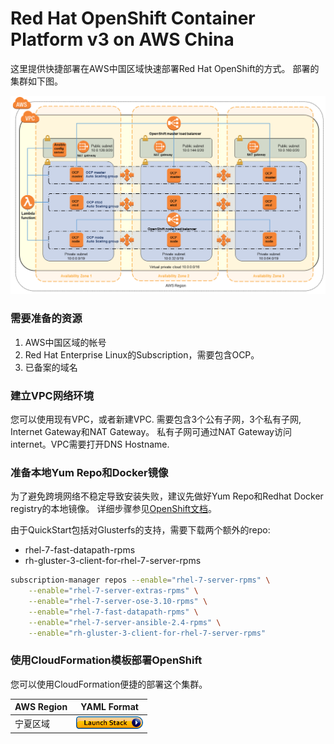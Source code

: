 # Red Hat OpenShift Container Platform v3 on AWS China

这里提供快捷部署在AWS中国区域快速部署Red Hat OpenShift的方式。 部署的集群如下图。

![部署架构](images/architecture.png)

### 需要准备的资源 
1. AWS中国区域的帐号
2. Red Hat Enterprise Linux的Subscription，需要包含OCP。 
3. 已备案的域名

### 建立VPC网络环境

您可以使用现有VPC，或者新建VPC. 需要包含3个公有子网，3个私有子网, Internet Gateway和NAT Gateway。 私有子网可通过NAT Gateway访问internet。VPC需要打开DNS Hostname.

### 准备本地Yum Repo和Docker镜像

为了避免跨境网络不稳定导致安装失败，建议先做好Yum Repo和Redhat Docker registry的本地镜像。 详细步骤参见[OpenShift文档](https://docs.openshift.com/container-platform/3.10/install/disconnected_install.html)。

由于QuickStart包括对Glusterfs的支持，需要下载两个额外的repo:

- rhel-7-fast-datapath-rpms
- rh-gluster-3-client-for-rhel-7-server-rpms

```bash
subscription-manager repos --enable="rhel-7-server-rpms" \
    --enable="rhel-7-server-extras-rpms" \
    --enable="rhel-7-server-ose-3.10-rpms" \
    --enable="rhel-7-fast-datapath-rpms" \
    --enable="rhel-7-server-ansible-2.4-rpms" \
    --enable="rh-gluster-3-client-for-rhel-7-server-rpms"
```

### 使用CloudFormation模板部署OpenShift

您可以使用CloudFormation便捷的部署这个集群。

AWS Region   | YAML Format
------------ | ------------
宁夏区域 | [![launch-yaml](images/cloudformation-launch-stack-button.png)](https://console.amazonaws.cn/cloudformation/home?region=cn-northwest-1#/stacks/new?stackName=OpenShift&amp;templateURL=https://aws-quickstart-cn.s3.cn-northwest-1.amazonaws.com.cn/quickstart-redhat-openshift/templates/openshift.template)
